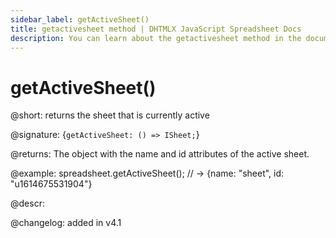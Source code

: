 ```yaml
---
sidebar_label: getActiveSheet()
title: getactivesheet method | DHTMLX JavaScript Spreadsheet Docs
description: You can learn about the getactivesheet method in the documentation of the DHTMLX JavaScript Spreadsheet library. Browse developer guides and API reference, try out code examples and live demos, and download a free 30-day evaluation version of DHTMLX Spreadsheet.
---
```


# getActiveSheet()

@short: returns the sheet that is currently active

@signature: {`getActiveSheet: () => ISheet;`}

@returns:
The object with the name and id attributes of the active sheet.

@example:
spreadsheet.getActiveSheet();
// ->  {name: "sheet", id: "u1614675531904"}

@descr:

@changelog: added in v4.1
